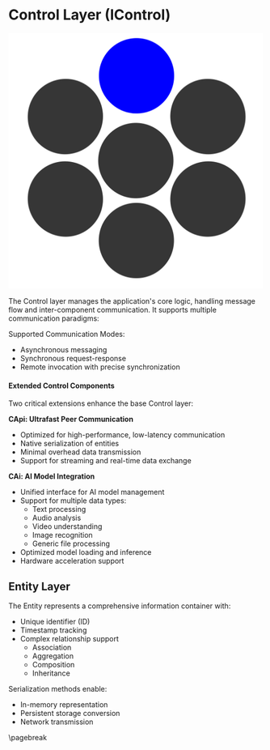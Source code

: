 # Control Layer (IControl)

![evo_control](data/evo_control.svg)

The Control layer manages the application's core logic, handling message flow and inter-component communication. It supports multiple communication paradigms:

Supported Communication Modes:
- Asynchronous messaging
- Synchronous request-response
- Remote invocation with precise synchronization

#### Extended Control Components

Two critical extensions enhance the base Control layer:

**CApi: Ultrafast Peer Communication**
- Optimized for high-performance, low-latency communication
- Native serialization of entities
- Minimal overhead data transmission
- Support for streaming and real-time data exchange

**CAi: AI Model Integration**
- Unified interface for AI model management
- Support for multiple data types:
    - Text processing
    - Audio analysis
    - Video understanding
    - Image recognition
    - Generic file processing
- Optimized model loading and inference
- Hardware acceleration support

## Entity Layer

The Entity represents a comprehensive information container with:
- Unique identifier (ID)
- Timestamp tracking
- Complex relationship support
    - Association
    - Aggregation
    - Composition
    - Inheritance

Serialization methods enable:
- In-memory representation
- Persistent storage conversion
- Network transmission

\pagebreak